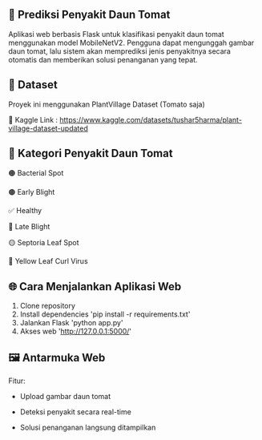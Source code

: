 ## 🍅 Prediksi Penyakit Daun Tomat

Aplikasi web berbasis Flask untuk klasifikasi penyakit daun tomat menggunakan model MobileNetV2. Pengguna dapat mengunggah gambar daun tomat, lalu sistem akan memprediksi jenis penyakitnya secara otomatis dan memberikan solusi penanganan yang tepat.

## 📂 Dataset

Proyek ini menggunakan PlantVillage Dataset (Tomato saja)

🔗 Kaggle Link : https://www.kaggle.com/datasets/tushar5harma/plant-village-dataset-updated


## 📌 Kategori Penyakit Daun Tomat

🟠 Bacterial Spot

🟤 Early Blight

✅ Healthy

🔴 Late Blight

🟡 Septoria Leaf Spot

💛 Yellow Leaf Curl Virus



## 🌐 Cara Menjalankan Aplikasi Web
1. Clone repository
2. Install dependencies
'pip install -r requirements.txt'
3. Jalankan Flask
'python app.py'
4. Akses web
'http://127.0.0.1:5000/'

## 🖼️ Antarmuka Web

Fitur:

- Upload gambar daun tomat
  
- Deteksi penyakit secara real-time

- Solusi penanganan langsung ditampilkan

